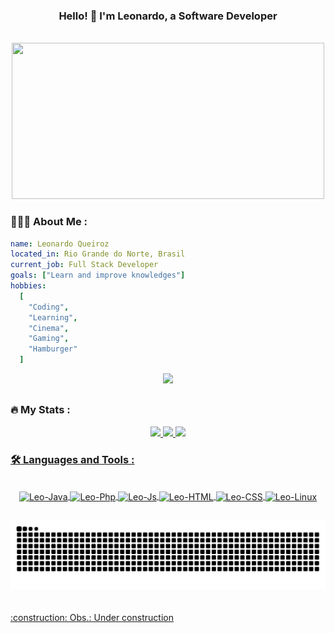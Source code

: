 
<div align="center">
  
### Hello! 👋 I'm Leonardo, a Software Developer

<br>

<!--   <img src="https://media.giphy.com/media/4rZA5D22301iMgrUNd/giphy.gif" height="210em"/> -->
<!--   <img src="https://media.giphy.com/media/CuuSHzuc0O166MRfjt/giphy.gif" height="210em"/> -->
<!--   <img src="https://media.giphy.com/media/qgQUggAC3Pfv687qPC/giphy.gif" height="210em"/> -->
  <img src="https://media.giphy.com/media/qgQUggAC3Pfv687qPC/giphy.gif" width="500" height="250"/>
  
</div>


### 👨🏻‍💻 About Me :

```yaml
name: Leonardo Queiroz
located_in: Rio Grande do Norte, Brasil
current_job: Full Stack Developer
goals: ["Learn and improve knowledges"]
hobbies: 
  [
    "Coding", 
    "Learning", 
    "Cinema", 
    "Gaming", 
    "Hamburger"
  ]
```

<div align="center">
  <a href="https://www.linkedin.com/in/leonardo-junio-alves-de-queiroz" target="_blank"><img src="https://img.shields.io/badge/-leonardo_queiroz-blue?style=flat-square&logo=Linkedin&logoColor=white&link=https://www.linkedin.com/in/leonardo-junio-alves-de-queiroz" target="_blank"></a>   
</div>  

##


  
### :fire: My Stats :
  
<div align="center">  
  <a href="https://github.com/LeonardoJunio">    
  <img height="180em" src="https://github-readme-stats.vercel.app/api?username=LeonardoJunio&count_private=true&show_icons=true&theme=gotham&include_all_commits=true"/>      
  <img height="180em" src="https://github-readme-stats.vercel.app/api/top-langs/?username=LeonardoJunio&layout=compact&langs_count=8&theme=gotham"/>    
  <img height="100em" src="https://github-profile-trophy.vercel.app/?username=LeonardoJunio&theme=onedark&rank=SECRET,SSS,SS,S,AAA,AA,A,B,C&column=-1&margin-w=15&margin-h=15&no-bg=true&no-frame=true"/>    
</div>  
  
### :hammer_and_wrench: Languages and Tools :

<!-- SEPARAR em tecnologias principais(tamanho 40x50) e secundarias(tamanho 30x40) -->

<div align="center" style="display: inline_block"><br>  
  <img align="center" alt="Leo-Java" height="40" width="50" src="https://cdn.jsdelivr.net/gh/devicons/devicon/icons/java/java-original.svg">
  <img align="center" alt="Leo-Php" height="40" width="50" src="https://cdn.jsdelivr.net/gh/devicons/devicon/icons/php/php-original.svg" />  
  <img align="center" alt="Leo-Js" height="40" width="50" src="https://cdn.jsdelivr.net/gh/devicons/devicon/icons/javascript/javascript-original.svg">  
  <img align="center" alt="Leo-HTML" height="40" width="50" src="https://cdn.jsdelivr.net/gh/devicons/devicon/icons/html5/html5-original.svg"> 
  <img align="center" alt="Leo-CSS" height="40" width="50" src="https://cdn.jsdelivr.net/gh/devicons/devicon/icons/css3/css3-original.svg">
  <img align="center" alt="Leo-Linux" height="40" width="50" src="https://cdn.jsdelivr.net/gh/devicons/devicon/icons/linux/linux-original.svg">
</div>

  ##
  
<div align="center"> 
  <img src="https://github.com/LeonardoJunio/LeonardoJunio/blob/output/github-contribution-grid-snake.svg"/>      
</div>  

  
<br>
<br>
:construction: Obs.: Under construction
  
  
  
  
  

  
  
  
  
  
  
  
  
  
  
<!--

[![Anurag's GitHub stats](https://github-readme-stats.vercel.app/api?username=LeonardoJunio&count_private=true&show_icons=true&theme=gotham&include_all_commits=true)](https://github.com/anuraghazra/github-readme-stats)

[![Top Langs](https://github-readme-stats.vercel.app/api/top-langs/?username=LeonardoJunio&layout=compact&langs_count=10)](https://github.com/anuraghazra/github-readme-stats)

[![trophy](https://github-profile-trophy.vercel.app/?username=LeonardoJunio&theme=onedark&rank=SECRET,SSS,SS,S,AAA,AA,A,B,C&column=-1&margin-w=15&margin-h=15&no-bg=true&no-frame=true)](https://github.com/ryo-ma/github-profile-trophy)

[![GitHub Streak](http://github-readme-streak-stats.herokuapp.com?user=LeonardoJunio&theme=vue-dark&hide_border=true)](https://git.io/streak-stats) 

![Java](https://img.shields.io/badge/java-%23ED8B00.svg?style=for-the-badge&logo=java&logoColor=white)

![Snake animation](https://github.com/LeonardoJunio/LeonardoJunio/blob/output/github-contribution-grid-snake.svg)   
  

  <a href="https://www.linkedin.com/in/leonardo-junio-alves-de-queiroz" target="_blank"><img src="https://img.shields.io/badge/LinkedIn-0077B5?style=for-the-badge&logo=linkedin&logoColor=white" target="_blank"></a> 
  
**LeonardoJunio/LeonardoJunio** is a ✨ _special_ ✨ repository because its `README.md` (this file) appears on your GitHub profile.

Here are some ideas to get you started:

- 🔭 I’m currently working on ...
- 🌱 I’m currently learning ...
- 👯 I’m looking to collaborate on ...
- 🤔 I’m looking for help with ...
- 💬 Ask me about ...
- 📫 How to reach me: ...
- 😄 Pronouns: ...
- ⚡ Fun fact: ...

Fun Gifs: (pegar link pelo "share")
https://giphy.com/gifs/dommespace-domme-space-programador-qgQUggAC3Pfv687qPC
https://giphy.com/gifs/pudgypenguins-pudgy-penguin-penguins-CuuSHzuc0O166MRfjt
https://giphy.com/gifs/thecodingspacerd-space-coding-thecodingspace-ve43TyDQ3B4me7d22z
https://giphy.com/gifs/tecnicageracao-4rZA5D22301iMgrUNd
https://giphy.com/gifs/SWoSkN6DxTszqIKEqv
https://giphy.com/gifs/wLNuW1tCKRiPmDV5Y4


<div align="center">
  <img src="https://capsule-render.vercel.app/api?type=waving&color=gradient&height=100&section=footer"/>
</div>







- :telescope: I’m working as a Software Engineer and contributing to frontend and backend for building applications.

- :zap: In my free time, I read tech articles and learn/improve knowledges.

- :construction: Obs.: Under construction



```yaml
name: 
located_in: 
current_job: 
education:
  [
    "Degree in Computer Engineer",
    "Graduate in Quality, Testing and Software Development with Agile Methodologies",
    "Graduate in Big Data",
    "Computer Network Technician",
  ]
company: Soulber

fields_of_interests:
  [
    "",
    "",
    "",
    "",
    "",
    "",
  ]
technical_background:
  [
    "",
    "",
    "",
    "",
  ]
  
currently_learning: [""]
2022 Goals: [""]
hobbies: ["", "", "", "", ""]
```


-->
